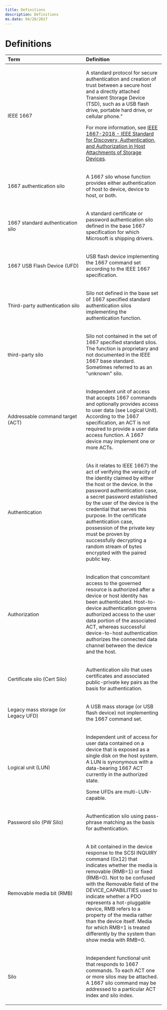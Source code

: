 ```yaml
---
title: Definitions
description: Definitions
ms.date: 04/20/2017
---
```


# Definitions


<table>
<colgroup>
<col width="50%" />
<col width="50%" />
</colgroup>
<thead>
<tr class="header">
<th align="left">Term</th>
<th align="left">Definition</th>
</tr>
</thead>
<tbody>
<tr class="odd">
<td align="left"><p>IEEE 1667</p></td>
<td align="left"><p>A standard protocol for secure authentication and creation of trust between a secure host and a directly attached Transient Storage Device (TSD), such as a USB flash drive, portable hard drive, or cellular phone."</p>
<p>For more information, see <a href="https://standards.ieee.org/standard/1667-2018.html">IEEE 1667-2018 - IEEE Standard for Discovery, Authentication, and Authorization in Host Attachments of Storage Devices</a>.</p></td>
</tr>
<tr class="even">
<td align="left"><p>1667 authentication silo</p></td>
<td align="left"><p>A 1667 silo whose function provides either authentication of host to device, device to host, or both.</p></td>
</tr>
<tr class="odd">
<td align="left"><p>1667 standard authentication silo</p></td>
<td align="left"><p>A standard certificate or password authentication silo defined in the base 1667 specification for which Microsoft is shipping drivers.</p></td>
</tr>
<tr class="even">
<td align="left"><p>1667 USB Flash Device (UFD)</p></td>
<td align="left"><p>USB flash device implementing the 1667 command set according to the IEEE 1667 specification.</p></td>
</tr>
<tr class="odd">
<td align="left"><p>Third-party authentication silo</p></td>
<td align="left"><p>Silo not defined in the base set of 1667 specified standard authentication silos implementing the authentication function.</p></td>
</tr>
<tr class="even">
<td align="left"><p>third-party silo</p></td>
<td align="left"><p>Silo not contained in the set of 1667 specified standard silos. The function is proprietary and not documented in the IEEE 1667 base standard. Sometimes referred to as an "unknown" silo.</p></td>
</tr>
<tr class="odd">
<td align="left"><p>Addressable command target (ACT)</p></td>
<td align="left"><p>Independent unit of access that accepts 1667 commands and optionally provides access to user data (see Logical Unit). According to the 1667 specification, an ACT is not required to provide a user data access function. A 1667 device may implement one or more ACTs.</p></td>
</tr>
<tr class="even">
<td align="left"><p>Authentication</p></td>
<td align="left"><p>(As it relates to IEEE 1667) the act of verifying the veracity of the identity claimed by either the host or the device. In the password authentication case, a secret password established by the user of the device is the credential that serves this purpose. In the certificate authentication case, possession of the private key must be proven by successfully decrypting a random stream of bytes encrypted with the paired public key.</p></td>
</tr>
<tr class="odd">
<td align="left"><p>Authorization</p></td>
<td align="left"><p>Indication that concomitant access to the governed resource is authorized after a device or host identity has been authenticated. Host-to-device authentication governs authorized access to the user data portion of the associated ACT, whereas successful device-to-host authentication authorizes the connected data channel between the device and the host.</p></td>
</tr>
<tr class="even">
<td align="left"><p>Certificate silo (Cert Silo)</p></td>
<td align="left"><p>Authentication silo that uses certificates and associated public-private key pairs as the basis for authentication.</p></td>
</tr>
<tr class="odd">
<td align="left"><p>Legacy mass storage (or Legacy UFD)</p></td>
<td align="left"><p>A USB mass storage (or USB flash device) not implementing the 1667 command set.</p></td>
</tr>
<tr class="even">
<td align="left"><p>Logical unit (LUN)</p></td>
<td align="left"><p>Independent unit of access for user data contained on a device that is exposed as a single disk on the host system. A LUN is synonymous with a data-bearing 1667 ACT currently in the authorized state.</p>
<p>Some UFDs are multi-LUN-capable.</p></td>
</tr>
<tr class="odd">
<td align="left"><p>Password silo (PW Silo)</p></td>
<td align="left"><p>Authentication silo using pass-phrase matching as the basis for authentication.</p></td>
</tr>
<tr class="even">
<td align="left"><p>Removable media bit (RMB)</p></td>
<td align="left"><p>A bit contained in the device response to the SCSI INQUIRY command (0x12) that indicates whether the media is removable (RMB=1) or fixed (RMB=0). Not to be confused with the Removable field of the DEVICE_CAPABILITIES used to indicate whether a PDO represents a hot-pluggable device, RMB refers to a property of the media rather than the device itself. Media for which RMB=1 is treated differently by the system than show media with RMB=0.</p></td>
</tr>
<tr class="odd">
<td align="left"><p>Silo</p></td>
<td align="left"><p>Independent functional unit that responds to 1667 commands. To each ACT one or more silos may be attached. A 1667 silo command may be addressed to a particular ACT index and silo index.</p></td>
</tr>
</tbody>
</table>

 

 

 




